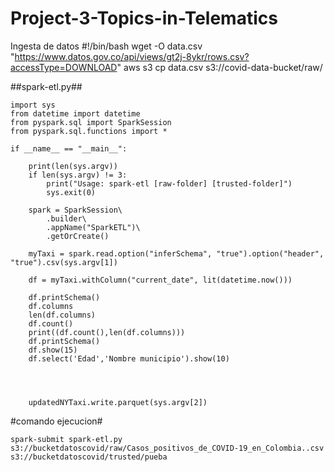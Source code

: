 # Project-3-Topics-in-Telematics

Ingesta de datos 
#!/bin/bash
wget -O data.csv "https://www.datos.gov.co/api/views/gt2j-8ykr/rows.csv?accessType=DOWNLOAD"
aws s3 cp data.csv s3://covid-data-bucket/raw/


##spark-etl.py##
~~~
import sys
from datetime import datetime
from pyspark.sql import SparkSession
from pyspark.sql.functions import *

if __name__ == "__main__":

    print(len(sys.argv))
    if len(sys.argv) != 3:
        print("Usage: spark-etl [raw-folder] [trusted-folder]")
        sys.exit(0)

    spark = SparkSession\
        .builder\
        .appName("SparkETL")\
        .getOrCreate()

    myTaxi = spark.read.option("inferSchema", "true").option("header", "true").csv(sys.argv[1])

    df = myTaxi.withColumn("current_date", lit(datetime.now()))

    df.printSchema() 
    df.columns
    len(df.columns)
    df.count()
    print((df.count(),len(df.columns)))
    df.printSchema()
    df.show(15)
    df.select('Edad','Nombre municipio').show(10)




    updatedNYTaxi.write.parquet(sys.argv[2])
~~~


#comando ejecucion#
~~~
spark-submit spark-etl.py s3://bucketdatoscovid/raw/Casos_positivos_de_COVID-19_en_Colombia..csv s3://bucketdatoscovid/trusted/pueba
~~~
